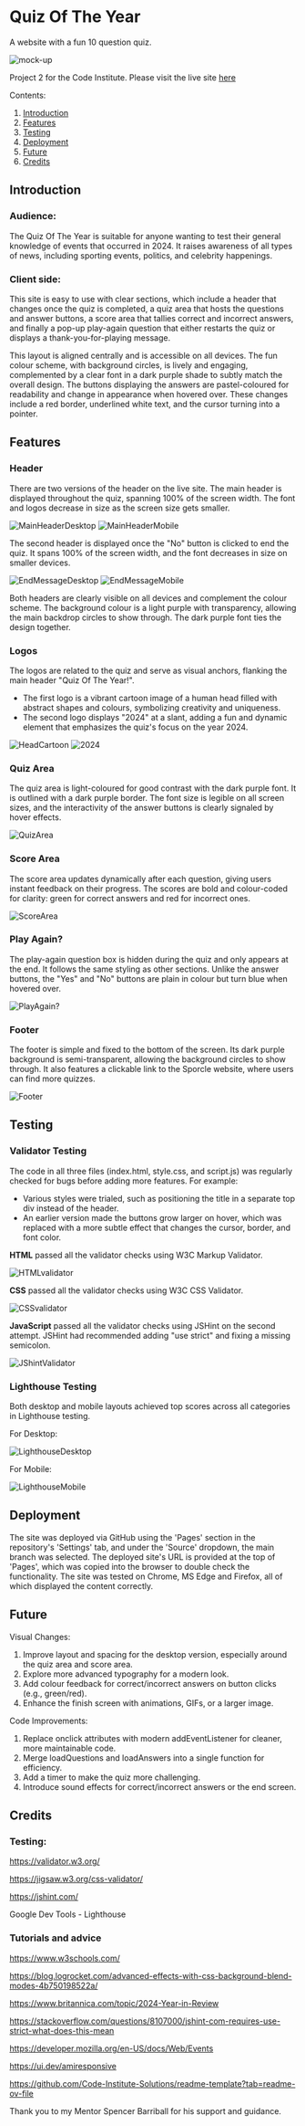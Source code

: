 # Quiz Of The Year
A website with a fun 10 question quiz.

![mock-up](assets/images/mock-up.jpg)

Project 2 for the Code Institute. Please visit the live site [here](https://katherinewadge-berrospi.github.io/Quiz-of-the-year/)

Contents:
1. [Introduction](#introduction)
2. [Features](#features)
3. [Testing](#testing)
4. [Deployment](#deployment)
5. [Future](#future)
6. [Credits](#credits) 

## Introduction

### Audience:
The Quiz Of The Year is suitable for anyone wanting to test their general knowledge of events that occurred in 2024. It raises awareness of all types of news, including sporting events, politics, and celebrity happenings.

### Client side:
This site is easy to use with clear sections, which include a header that changes once the quiz is completed, a quiz area that hosts the questions and answer buttons, a score area that tallies correct and incorrect answers, and finally a pop-up play-again question that either restarts the quiz or displays a thank-you-for-playing message.

This layout is aligned centrally and is accessible on all devices. The fun colour scheme, with background circles, is lively and engaging, complemented by a clear font in a dark purple shade to subtly match the overall design. The buttons displaying the answers are pastel-coloured for readability and change in appearance when hovered over. These changes include a red border, underlined white text, and the cursor turning into a pointer.

## Features

### Header
There are two versions of the header on the live site. The main header is displayed throughout the quiz, spanning 100% of the screen width. The font and logos decrease in size as the screen size gets smaller.

![MainHeaderDesktop](assets/images/header-desktop.jpg)
![MainHeaderMobile](assets/images/header-mobile.jpg)

The second header is displayed once the "No" button is clicked to end the quiz. It spans 100% of the screen width, and the font decreases in size on smaller devices.

![EndMessageDesktop](assets/images/thanks-header-desktop.jpg)
![EndMessageMobile](assets/images/thanks-header-mobile.jpg)

Both headers are clearly visible on all devices and complement the colour scheme. The background colour is a light purple with transparency, allowing the main backdrop circles to show through. The dark purple font ties the design together.

### Logos
The logos are related to the quiz and serve as visual anchors, flanking the main header "Quiz Of The Year!".

- The first logo is a vibrant cartoon image of a human head filled with abstract shapes and colours, symbolizing creativity and uniqueness.
- The second logo displays "2024" at a slant, adding a fun and dynamic element that emphasizes the quiz's focus on the year 2024.

![HeadCartoon](assets/images/thinking-brain.jpg)
![2024](assets/images/year-logo.jpg)

### Quiz Area
The quiz area is light-coloured for good contrast with the dark purple font. It is outlined with a dark purple border. The font size is legible on all screen sizes, and the interactivity of the answer buttons is clearly signaled by hover effects.

![QuizArea](assets/images/quiz-area.jpg)

### Score Area
The score area updates dynamically after each question, giving users instant feedback on their progress. The scores are bold and colour-coded for clarity: green for correct answers and red for incorrect ones.

![ScoreArea](assets/images/score-area.jpg)

### Play Again?
The play-again question box is hidden during the quiz and only appears at the end. It follows the same styling as other sections. Unlike the answer buttons, the "Yes" and "No" buttons are plain in colour but turn blue when hovered over.

![PlayAgain?](assets/images/play-again.jpg)

### Footer
The footer is simple and fixed to the bottom of the screen. Its dark purple background is semi-transparent, allowing the background circles to show through. It also features a clickable link to the Sporcle website, where users can find more quizzes.

![Footer](assets/images/footer.jpg)


## Testing

### Validator Testing
The code in all three files (index.html, style.css, and script.js) was regularly checked for bugs before adding more features.
For example:
- Various styles were trialed, such as positioning the title in a separate top div instead of the header.
- An earlier version made the buttons grow larger on hover, which was replaced with a more subtle effect that changes the cursor, border, and font color.


<strong>HTML</strong> passed all the validator checks using W3C Markup Validator.

![HTMLvalidator](assets/images/html-validator.jpg)

<strong>CSS</strong> passed all the validator checks using W3C CSS Validator.

![CSSvalidator](assets/images/css-validator.jpg)

<strong>JavaScript</strong> passed all the validator checks using JSHint on the second attempt. JSHint had recommended adding "use strict" and fixing a missing semicolon.

![JShintValidator](assets/images/jshint-validator.jpg)

### Lighthouse Testing
Both desktop and mobile layouts achieved top scores across all categories in Lighthouse testing.

For Desktop:

![LighthouseDesktop](assets/images/lighthouse-desktop.jpg)

For Mobile:

![LighthouseMobile](assets/images/lighthouse-mobile.jpg)


## Deployment
The site was deployed via GitHub using the 'Pages' section in the repository's 'Settings' tab, and under the 'Source' dropdown, the main branch was selected. The deployed site's URL is provided at the top of 'Pages', which was copied into the browser to double check the functionality. The site was tested on Chrome, MS Edge and Firefox, all of which displayed the content correctly.

## Future
Visual Changes:
1. Improve layout and spacing for the desktop version, especially around the quiz area and score area.
2. Explore more advanced typography for a modern look.
3. Add colour feedback for correct/incorrect answers on button clicks (e.g., green/red).
4. Enhance the finish screen with animations, GIFs, or a larger image.

Code Improvements:
1. Replace onclick attributes with modern addEventListener for cleaner, more maintainable code.
2. Merge loadQuestions and loadAnswers into a single function for efficiency.
3. Add a timer to make the quiz more challenging.
4. Introduce sound effects for correct/incorrect answers or the end screen.


## Credits

### Testing:
https://validator.w3.org/

https://jigsaw.w3.org/css-validator/

https://jshint.com/

Google Dev Tools - Lighthouse

### Tutorials and advice
https://www.w3schools.com/

https://blog.logrocket.com/advanced-effects-with-css-background-blend-modes-4b750198522a/

https://www.britannica.com/topic/2024-Year-in-Review

https://stackoverflow.com/questions/8107000/jshint-com-requires-use-strict-what-does-this-mean

https://developer.mozilla.org/en-US/docs/Web/Events

https://ui.dev/amiresponsive

https://github.com/Code-Institute-Solutions/readme-template?tab=readme-ov-file

Thank you to my Mentor Spencer Barriball for his support and guidance.